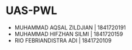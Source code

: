 # UAS-PWL
- MUHAMMAD AQSAL ZILDJIAN | 1841720191
- MUHAMMAD HIFZHAN SILMI | 1841720159
- RIO FEBRIANDISTRA ADI | 1841720109
